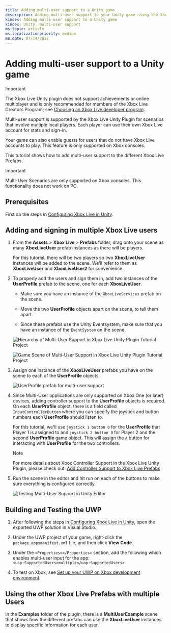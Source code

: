 ```yaml
---
title: Adding multi-user support to a Unity game
description: Adding multi-user support to your Unity game using the Xbox Live Unity plug-in.
kindex: Adding multi-user support to a Unity game
kindex: Unity, multi-user support
ms.topic: article
ms.localizationpriority: medium
ms.date: 07/14/2017
---
```


# Adding multi-user support to a Unity game

> [!IMPORTANT]
> The Xbox Live Unity plugin does not support achievements or online multiplayer and is only recommended for members of the Xbox Live Creators Program; see [Choosing an Xbox Live developer program](../../../join-dev-program/live-dev-program-overview.md).

Multi-user support is supported by the Xbox Live Unity Plugin for scenarios that involve multiple local players.
Each player can use their own Xbox Live account for stats and sign-in.

Your game can also enable guests for users that do not have Xbox Live accounts to play.
This feature is only supported on Xbox consoles.

This tutorial shows how to add multi-user support to the different Xbox Live Prefabs.

> [!IMPORTANT]
> Multi-User Scenarios are only supported on Xbox consoles. This functionality does not work on PC.


## Prerequisites

First do the steps in [Configuring Xbox Live in Unity](live-configure-xbl-in-unity.md).


## Adding and signing in multiple Xbox Live users

1. From the **Assets** > **Xbox Live** > **Prefabs** folder, drag onto your scene as many **XboxLiveUser** prefab instances as there will be players.

   For this tutorial, there will be two players so two **XboxLiveUser**  instances will be added to the scene.
   We'll refer to them as **XboxLiveUser** and **XboxLiveUser2** for convenience.

2. To properly add the users and sign them in, add two instances of the **UserProfile** prefab to the scene, one for each **XboxLiveUser**.

   * Make sure you have an instance of the `XboxLiveServices` prefab on the scene.

   * Move the two **UserProfile** objects apart on the scene, to tell them apart.

   * Since these prefabs use the Unity Eventsystem, make sure that you have an instance of the `EventSystem` on the scene.

    ![Hierarchy of Multi-User Support in Xbox Live Unity Plugin Tutorial Project](live-add-multi-user-support-images/MUA-Tutorial-Hierarchy.png)

    ![Game Scene of Multi-User Support in Xbox Live Unity Plugin Tutorial Project](live-add-multi-user-support-images/MUA-Tutorial-GameScene.png)

3. Assign one instance of the **XboxLiveUser** prefabs you have on the scene to each of the **UserProfile** objects.

    ![UserProfile prefab for multi-user support](live-add-multi-user-support-images/user-profile-for-mua.png)

4. Since Multi-User applications are only supported on Xbox One (or later) devices, adding controller support to the **UserProfile** objects is required.
   On each **UserProfile** object, there is a field called `InputControllerButton` where you can specify the joystick and button numbers each **UserProfile** should listen to.

   For this tutorial, we'll use `joystick 1 button 0` for the **UserProfile** that Player 1 is assigned to and `joystick 2 button 0` for Player 2 and the second **UserProfile** game object.
   This will assign the `A` button for interacting with **UserProfile** for the two controllers.

   > [!Note]
   > For more details about Xbox Controller Support in the Xbox Live Unity Plugin, please check out: [Add Controller Support to Xbox Live Prefabs](live-add-controller-support-xbl-prefabs.md)

5. Run the scene in the editor and hit run on each of the buttons to make sure everything is configured correctly.

   ![Testing Multi-User Support in Unity Editor](live-add-multi-user-support-images/run-example-mua.png)


## Building and Testing the UWP

1. After following the steps in [Configuring Xbox Live in Unity](live-configure-xbl-in-unity.md), open the exported UWP solution in Visual Studio.

2. Under the UWP project of your game, right-click the `package.appxmanifest.xml` file, and then click **View Code**.

3. Under the `<Properties></Properties>` section, add the following which enables multi-user input for the app:
  `<uap:SupportedUsers>multiple</uap:SupportedUsers>`

4. To test on Xbox, see [Set up your UWP on Xbox development environment](https://docs.microsoft.com/windows/uwp/xbox-apps/development-environment-setup).


## Using the other Xbox Live Prefabs with multiple Users

In the **Examples** folder of the plugin, there is a **MultiUserExample** scene that shows how the different prefabs can use the **XboxLiveUser** instances to display specific information for each user.
